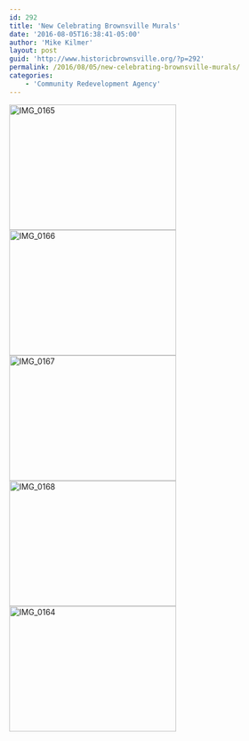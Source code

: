 ```yaml
---
id: 292
title: 'New Celebrating Brownsville Murals'
date: '2016-08-05T16:38:41-05:00'
author: 'Mike Kilmer'
layout: post
guid: 'http://www.historicbrownsville.org/?p=292'
permalink: /2016/08/05/new-celebrating-brownsville-murals/
categories:
    - 'Community Redevelopment Agency'
---
```


<img class="alignnone size-medium wp-image-294" src="http://www.historicbrownsville.org/wp/wp-content/uploads/2016/08/IMG_0165-300x225.jpg" alt="IMG_0165" width="300" height="225" />

<img class="alignnone size-medium wp-image-295" src="http://www.historicbrownsville.org/wp/wp-content/uploads/2016/08/IMG_0166-300x225.jpg" alt="IMG_0166" width="300" height="225" />

<img class="alignnone size-medium wp-image-296" src="http://www.historicbrownsville.org/wp/wp-content/uploads/2016/08/IMG_0167-300x225.jpg" alt="IMG_0167" width="300" height="225" />

<img class="alignnone size-medium wp-image-297" src="http://www.historicbrownsville.org/wp/wp-content/uploads/2016/08/IMG_0168-300x225.jpg" alt="IMG_0168" width="300" height="225" />

<img class="alignnone size-medium wp-image-298" src="http://www.historicbrownsville.org/wp/wp-content/uploads/2016/08/IMG_0164-1-300x225.jpg" alt="IMG_0164" width="300" height="225" />